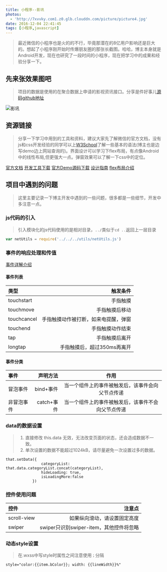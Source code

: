 ```yaml
---
title: 小程序--影讯
photos:
  - 'http://7xvvky.com1.z0.glb.clouddn.com/picture/picture4.jpg'
date: 2016-12-04 22:41:45
tags: [小程序,javascript]
---
```

> 最近微信的小程序也是火的的不行，毕竟那潜在的8亿用户影响还是巨大的。想起了小程序刚开始时传爆朋友圈的那张长截图。哈哈，博主本身就是Android开发，现在也研究了一段时间的小程序，现在把学习中的成果和经验分享一下。

<!--more-->

## 先来张效果图吧
> 项目的数据是使用的在聚合数据上申请的影视资讯接口。分享是件好事儿[源码github地址](https://github.com/violinlin/wx-movies-demo.git) 

![影讯](http://7xvvky.com1.z0.glb.clouddn.com/blog/wx/wx-movies-demo.gif)


## 资源链接
> 分享一下学习中用到的工具和资料，建议大家先了解微信的官方文档，没有js和css开发经验的同学可以上[W3School](http://www.w3school.com.cn/jsref/jsref_obj_string.asp)了解一些基本的语法(博主也是边写demo边上网站查询的)。界面设计可以学习下flex布局，有点像Android中的线性布局,但更强大一点。弹窗效果可以了解一下css中的定位。

[官方文档](https://mp.weixin.qq.com/debug/wxadoc/dev/index.html)
[开发工具下载](https://mp.weixin.qq.com/debug/wxadoc/dev/devtools/download.html?t=1475052055457)
[官方Demo源码下载](https://mp.weixin.qq.com/debug/wxadoc/dev/demo/demo.zip?t=1475052046827)
[设计指南](https://mp.weixin.qq.com/debug/wxadoc/design/index.html)
[flex布局介绍](http://www.ruanyifeng.com/blog/2015/07/flex-grammar.html)

## 项目中遇到的问题
> 这里主要记录一下博主开发中遇到的一些问题，很多都是一些细节，开发中多注意一点。

### js代码的引入
> 引入模块化的js代码使用的是相对目录，`../`类似于`cd ..`返回上一层目录

```javascript
var netUtils = require('../../../utils/netUtils.js')
```

### 事件的响应处理和传值

[事件详解介绍](https://mp.weixin.qq.com/debug/wxadoc/dev/framework/view/wxml/event.html?t=1475052055756)
####  事件列表

| 类型      |     触发条件 |  
| :-------- | --------:| 
| touchstart    |   手指触摸 | 
| touchmove    |   手指触摸后移动 | 
| touchcancel    |   手指触摸动作被打断，如来电提醒，弹窗 | 
| touchend    |   手指触摸动作结束 | 
| tap    |  手指触摸后离开 | 
| longtap    |   手指触摸后，超过350ms再离开 | 

#### 事件分类

| 事件      |     声明方法 |   作用   |
| :-------- | --------:| :------: |
| 冒泡事件    |   bind+事件 |  当一个组件上的事件被触发后，该事件会向父节点传递  |
| 非冒泡事件    |   catch+事件 |  当一个组件上的事件被触发后，该事件不会向父节点传递  |


### data的数据设置 
> 1. 直接修改 this.data 无效，无法改变页面的状态，还会造成数据不一致。
> 2. 单次设置的数据不能超过1024kB，请尽量避免一次设置过多的数据。

```
that.setData({
                categoryList: that.data.categoryList.concat(categoryList),
                hideLoading: true,
                isLoadingMore:false
            })
```

### 控件使用问题

| 控件      |     注意点 |   
| :-------- | --------:| 
| scroll-view    |   如果纵向滑动，请设置固定高度 |  field3  |
|swiper|swiper只识别swiper-item，其他控件将忽略||

### 动态style设置
> 在.wxss中写style时属性之间注意使用`；`分隔

```
style="color:{{item.bColor}}; width: {{lineWidth}}%"
```
